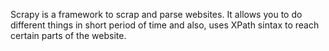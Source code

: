 Scrapy is a framework to scrap and parse websites. It allows you to do different things in short period of time and also, uses XPath sintax to reach certain parts of the website.